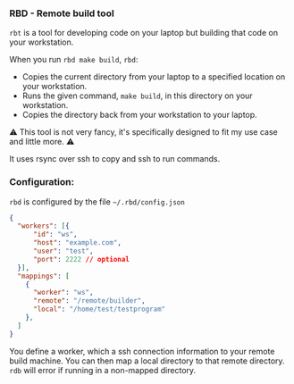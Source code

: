 ### RBD - Remote build tool

`rbt` is a tool for developing code on your laptop but building that code on your workstation.

When you run `rbd make build`, `rbd`:

- Copies the current directory from your laptop to a specified location on your workstation.
- Runs the given command, `make build`, in this directory on your workstation.
- Copies the directory back from your workstation to your laptop.

:warning: This tool is not very fancy, it's specifically designed to fit my use case and little more. :warning:

It uses rsync over ssh to copy and ssh to run commands.


### Configuration:

`rbd` is configured by the file `~/.rbd/config.json`

```json
{
  "workers": [{
      "id": "ws",
      "host": "example.com",
      "user": "test",
      "port": 2222 // optional
  }],
  "mappings": [
    {
      "worker": "ws",
      "remote": "/remote/builder",
      "local": "/home/test/testprogram"
    },
  ]
}
```

You define a worker, which a ssh connection information to your remote build machine.
You can then map a local directory to that remote directory.  `rdb` will error if running
in a non-mapped directory.
